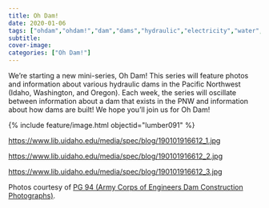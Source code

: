 ```yaml
---
title: Oh Dam!
date: 2020-01-06
tags: ["ohdam","ohdam!","dam","dams","hydraulic","electricity","water","irrigation","ColumbiaRiver","columbiariverbasin"]
subtitle: 
cover-image: 
categories: ["Oh Dam!"]
---
```


We’re starting a new mini-series, Oh Dam! This series will feature photos and information about various hydraulic dams in the Pacific Northwest (Idaho, Washington, and Oregon). Each week, the series will oscillate between information about a dam that exists in the PNW and information about how dams are built! We hope you’ll join us for Oh Dam!

{% include feature/image.html objectid="lumber091" %}

https://www.lib.uidaho.edu/media/spec/blog/190101916612_1.jpg

https://www.lib.uidaho.edu/media/spec/blog/190101916612_2.jpg

https://www.lib.uidaho.edu/media/spec/blog/190101916612_3.jpg


Photos courtesy of [PG 94 (Army Corps of Engineers Dam Construction Photographs)](https://archiveswest.orbiscascade.org/ark:/80444/xv165618/op=fstyle.aspx?t=k&amp;q=).
